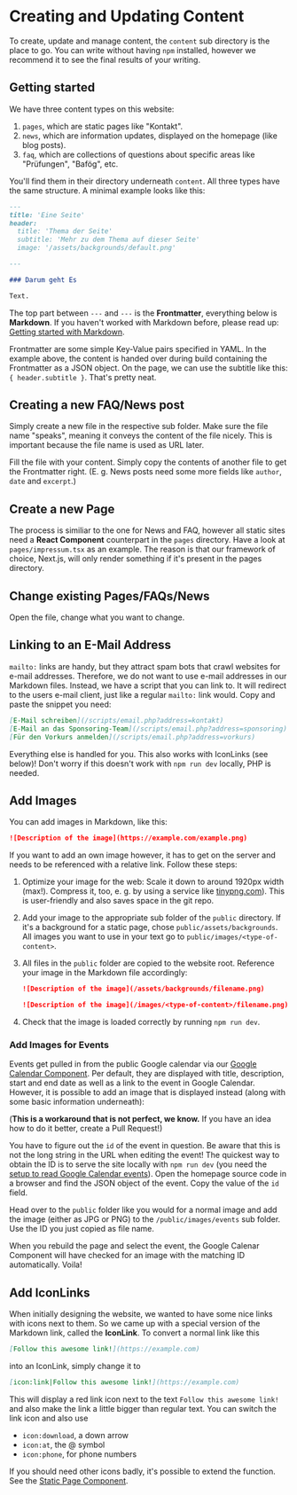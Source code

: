 # Creating and Updating Content

To create, update and manage content, the `content` sub directory is the place
to go. You can write without having `npm` installed, however we recommend it to
see the final results of your writing.

## Getting started

We have three content types on this website:

1. `pages`, which are static pages like "Kontakt".
2. `news`, which are information updates, displayed on the homepage (like blog
   posts).
3. `faq`, which are collections of questions about specific areas like
   "Prüfungen", "Bafög", etc.

You'll find them in their directory underneath `content`. All three types have
the same structure. A minimal example looks like this:

```markdown
---
title: 'Eine Seite'
header:
  title: 'Thema der Seite'
  subtitle: 'Mehr zu dem Thema auf dieser Seite'
  image: '/assets/backgrounds/default.png'

---

### Darum geht Es

Text.
```

The top part between `---` and `---` is the **Frontmatter**, everything below is
**Markdown**. If you haven't worked with Markdown before, please read up:
[Getting started with Markdown](https://www.markdownguide.org/getting-started/).

Frontmatter are some simple Key-Value pairs specified in YAML. In the example
above, the content is handed over during build containing the Frontmatter
as a JSON object. On the page, we can use the subtitle like this:
`{ header.subtitle }`. That's pretty neat.

## Creating a new FAQ/News post

Simply create a new file in the respective sub folder. Make sure the file name
"speaks", meaning it conveys the content of the file nicely. This is important
because the file name is used as URL later.

Fill the file with your content. Simply copy the contents of another file to get
the Frontmatter right. (E. g. News posts need some more fields like `author`,
`date` and `excerpt`.)

## Create a new Page

The process is similiar to the one for News and FAQ, however all static sites
need a **React Component** counterpart in the `pages` directory. Have a look at
`pages/impressum.tsx` as an example. The reason is that our framework of choice,
Next.js, will only render something if it's present in the pages directory.

## Change existing Pages/FAQs/News

Open the file, change what you want to change.

## Linking to an E-Mail Address

`mailto:` links are handy, but they attract spam bots that crawl websites for
e-mail addresses. Therefore, we do not want to use e-mail addresses in our
Markdown files. Instead, we have a script that you can link to. It will redirect
to the users e-mail client, just like a regular `mailto:` link would. Copy and
paste the snippet you need:

```markdown
[E-Mail schreiben](/scripts/email.php?address=kontakt)
[E-Mail an das Sponsoring-Team](/scripts/email.php?address=sponsoring)
[Für den Vorkurs anmelden](/scripts/email.php?address=vorkurs)
```

Everything else is handled for you. This also works with IconLinks (see below)!
Don't worry if this doesn't work with `npm run dev` locally, PHP is needed.

## Add Images

You can add images in Markdown, like this:

```markdown
![Description of the image](https://example.com/example.png)
```

If you want to add an own image however, it has to get on the server and needs
to be referenced with a relative link. Follow these steps:

1. Optimize your image for the web: Scale it down to around 1920px width (max!).
   Compress it, too, e. g. by using a service like
   [tinypng.com](https://tinypng.com)). This is user-friendly and also saves
   space in the git repo.
2. Add your image to the appropriate sub folder of the `public` directory. If
   it's a background for a static page, chose `public/assets/backgrounds`. All
   images you want to use in your text go to `public/images/<type-of-content>`.
3. All files in the `public` folder are copied to the website root. Reference
   your image in the Markdown file accordingly:

   ```markdown
   ![Description of the image](/assets/backgrounds/filename.png)

   ![Description of the image](/images/<type-of-content>/filename.png)
   ```

4. Check that the image is loaded correctly by running `npm run dev`.


### Add Images for Events

Events get pulled in from the public Google calendar via our
[Google Calendar Component](./../components/util/google-calendar.ts). Per
default, they are displayed with title, description, start and end date as well
as a link to the event in Google Calendar. However, it is possible to add an
image that is displayed instead (along with some basic information underneath):

(**This is a workaround that is not perfect, we know.** If you have an idea how
to do it better, create a Pull Request!)

You have to figure out the `id` of the event in question. Be aware that this is
not the long string in the URL when editing the event! The quickest way to
obtain the ID is to serve the site locally with `npm run dev` (you need the
[setup to read Google Calendar events](./calendar-events.md)). Open the homepage
source code in a browser and find the JSON object of the event. Copy the value
of the `id` field.

Head over to the `public` folder like you would for a normal image and add the
image (either as JPG or PNG) to the `/public/images/events` sub folder. Use the
ID you just copied as file name.

When you rebuild the page and select the event, the Google Calenar Component
will have checked for an image with the matching ID automatically. Voila!

## Add IconLinks

When initially designing the website, we wanted to have some nice links with
icons next to them. So we came up with a special version of the Markdown link,
called the **IconLink**. To convert a normal link like this

```markdown
[Follow this awesome link!](https://example.com)
```

into an IconLink, simply change it to

```markdown
[icon:link|Follow this awesome link!](https://example.com)
```

This will display a red link icon next to the text `Follow this awesome link!`
and also make the link a little bigger than regular text. You can switch the
link icon and also use

* `icon:download`, a down arrow
* `icon:at`, the @ symbol
* `icon:phone`, for phone numbers

If you should need other icons badly, it's possible to extend the function. See
the [Static Page Component](./../components/static-page.tsx).
